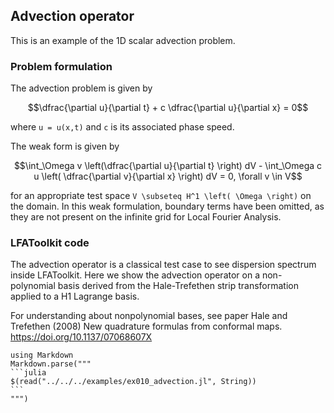 ## Advection operator

This is an example of the 1D scalar advection problem.

### Problem formulation

The advection problem is given by

```math
\dfrac{\partial u}{\partial t} + c \dfrac{\partial u}{\partial x} = 0
```
where ``u = u(x,t)`` and ``c`` is its associated phase speed.

The weak form is given by

```math
\int_\Omega v \left(\dfrac{\partial u}{\partial t} \right) dV - \int_\Omega c u \left( \dfrac{\partial v}{\partial x} \right) dV = 0, \forall v \in V
```

for an appropriate test space ``V \subseteq H^1 \left( \Omega \right)`` on the domain.
In this weak formulation, boundary terms have been omitted, as they are not present on the infinite grid for Local Fourier Analysis.

### LFAToolkit code

The advection operator is a classical test case to see dispersion spectrum inside LFAToolkit.
Here we show the advection operator on a non-polynomial basis derived from the Hale-Trefethen strip transformation applied to a H1 Lagrange basis.

For understanding about nonpolynomial bases, see paper Hale and Trefethen (2008) New quadrature formulas from conformal maps. https://doi.org/10.1137/07068607X

````@eval
using Markdown
Markdown.parse("""
```julia
$(read("../../../examples/ex010_advection.jl", String))
```
""")
````